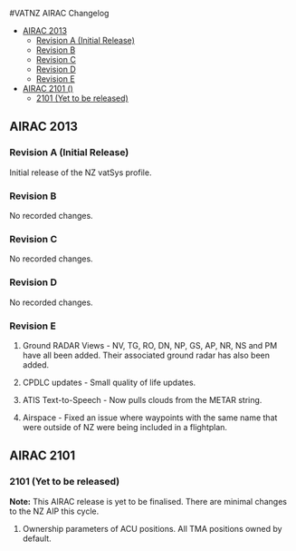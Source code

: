 #VATNZ AIRAC Changelog
- [AIRAC 2013](#airac-2013)        
    - [Revision A (Initial Release)](#revision-a-initial-release)        
    - [Revision B](#revision-b)        
    - [Revision C](#revision-c)        
    - [Revision D](#revision-d)        
    - [Revision E](#revision-e)    
- [AIRAC 2101 ()](#airac-2101-)        
    - [2101 (Yet to be released)](#2101-yet-to-be-released)


## AIRAC 2013
    
### Revision A (Initial Release)

Initial release of the NZ vatSys profile. 

### Revision B

No recorded changes.

### Revision C

No recorded changes.

### Revision D

No recorded changes.

### Revision E

1. Ground RADAR Views - NV, TG, RO, DN, NP, GS, AP, NR, NS and PM have all been added. Their associated ground radar has also been added.

2. CPDLC updates - Small quality of life updates.

3. ATIS Text-to-Speech - Now pulls clouds from the METAR string.

4. Airspace - Fixed an issue where waypoints with the same name that were outside of NZ were being included in a flightplan.

## AIRAC 2101

### 2101 (Yet to be released)

**Note:** This AIRAC release is yet to be finalised. There are minimal changes to the NZ AIP this cycle.

1. Ownership parameters of ACU positions. All TMA positions owned by default.